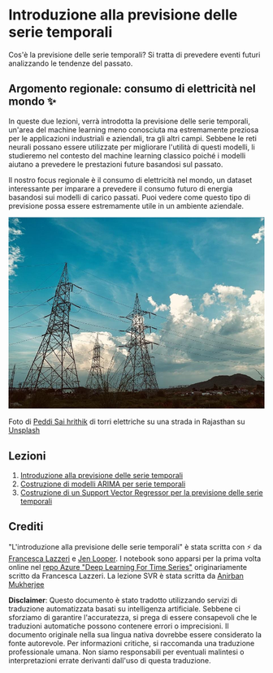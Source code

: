 # Introduzione alla previsione delle serie temporali

Cos'è la previsione delle serie temporali? Si tratta di prevedere eventi futuri analizzando le tendenze del passato.

## Argomento regionale: consumo di elettricità nel mondo ✨

In queste due lezioni, verrà introdotta la previsione delle serie temporali, un'area del machine learning meno conosciuta ma estremamente preziosa per le applicazioni industriali e aziendali, tra gli altri campi. Sebbene le reti neurali possano essere utilizzate per migliorare l'utilità di questi modelli, li studieremo nel contesto del machine learning classico poiché i modelli aiutano a prevedere le prestazioni future basandosi sul passato.

Il nostro focus regionale è il consumo di elettricità nel mondo, un dataset interessante per imparare a prevedere il consumo futuro di energia basandosi sui modelli di carico passati. Puoi vedere come questo tipo di previsione possa essere estremamente utile in un ambiente aziendale.

![rete elettrica](../../../translated_images/electric-grid.0c21d5214db09ffae93c06a87ca2abbb9ba7475ef815129c5b423d7f9a7cf136.it.jpg)

Foto di [Peddi Sai hrithik](https://unsplash.com/@shutter_log?utm_source=unsplash&utm_medium=referral&utm_content=creditCopyText) di torri elettriche su una strada in Rajasthan su [Unsplash](https://unsplash.com/s/photos/electric-india?utm_source=unsplash&utm_medium=referral&utm_content=creditCopyText)

## Lezioni

1. [Introduzione alla previsione delle serie temporali](1-Introduction/README.md)
2. [Costruzione di modelli ARIMA per serie temporali](2-ARIMA/README.md)
3. [Costruzione di un Support Vector Regressor per la previsione delle serie temporali](3-SVR/README.md)

## Crediti

"L'introduzione alla previsione delle serie temporali" è stata scritta con ⚡️ da [Francesca Lazzeri](https://twitter.com/frlazzeri) e [Jen Looper](https://twitter.com/jenlooper). I notebook sono apparsi per la prima volta online nel [repo Azure "Deep Learning For Time Series"](https://github.com/Azure/DeepLearningForTimeSeriesForecasting) originariamente scritto da Francesca Lazzeri. La lezione SVR è stata scritta da [Anirban Mukherjee](https://github.com/AnirbanMukherjeeXD)

**Disclaimer**: 
Questo documento è stato tradotto utilizzando servizi di traduzione automatizzata basati su intelligenza artificiale. Sebbene ci sforziamo di garantire l'accuratezza, si prega di essere consapevoli che le traduzioni automatiche possono contenere errori o imprecisioni. Il documento originale nella sua lingua nativa dovrebbe essere considerato la fonte autorevole. Per informazioni critiche, si raccomanda una traduzione professionale umana. Non siamo responsabili per eventuali malintesi o interpretazioni errate derivanti dall'uso di questa traduzione.